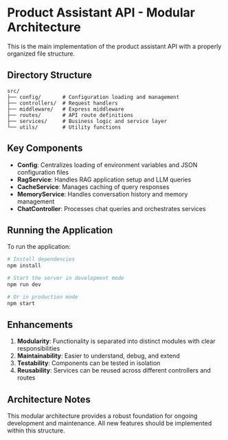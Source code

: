 # Product Assistant API - Modular Architecture

This is the main implementation of the product assistant API with a properly organized file structure.

## Directory Structure

```
src/
├── config/       # Configuration loading and management
├── controllers/  # Request handlers
├── middleware/   # Express middleware
├── routes/       # API route definitions
├── services/     # Business logic and service layer
└── utils/        # Utility functions
```

## Key Components

- **Config**: Centralizes loading of environment variables and JSON configuration files
- **RagService**: Handles RAG application setup and LLM queries
- **CacheService**: Manages caching of query responses
- **MemoryService**: Handles conversation history and memory management
- **ChatController**: Processes chat queries and orchestrates services

## Running the Application

To run the application:

```bash
# Install dependencies
npm install

# Start the server in development mode
npm run dev

# Or in production mode
npm start
```

## Enhancements

1. **Modularity**: Functionality is separated into distinct modules with clear responsibilities
2. **Maintainability**: Easier to understand, debug, and extend
3. **Testability**: Components can be tested in isolation
4. **Reusability**: Services can be reused across different controllers and routes

## Architecture Notes

This modular architecture provides a robust foundation for ongoing development and maintenance. All new features should be implemented within this structure. 